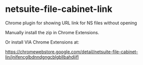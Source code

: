 # netsuite-file-cabinet-link
Chrome plugin for showing URL link for NS files without opening

Manually install the zip in Chrome Extensions.

Or install VIA Chrome Extensions at:

https://chromewebstore.google.com/detail/netsuite-file-cabinet-lin/jnifencglbdnndgngcblgbllbahdjifl
